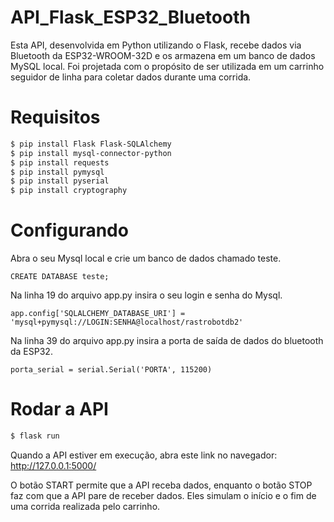 # API_Flask_ESP32_Bluetooth

Esta API, desenvolvida em Python utilizando o Flask, recebe dados via Bluetooth da ESP32-WROOM-32D e os armazena em um banco de dados MySQL local. Foi projetada com o propósito de ser utilizada em um carrinho seguidor de linha para coletar dados durante uma corrida.

# Requisitos

```bash
$ pip install Flask Flask-SQLAlchemy 
$ pip install mysql-connector-python
$ pip install requests
$ pip install pymysql
$ pip install pyserial
$ pip install cryptography

```

# Configurando
Abra o seu Mysql local e crie um banco de dados chamado teste.
```
CREATE DATABASE teste;
```

Na linha 19 do arquivo app.py insira o seu login e senha do Mysql.

```
app.config['SQLALCHEMY_DATABASE_URI'] = 'mysql+pymysql://LOGIN:SENHA@localhost/rastrobotdb2'
```

Na linha 39 do arquivo app.py insira a porta de saída de dados do bluetooth da ESP32.

```
porta_serial = serial.Serial('PORTA', 115200)
```

# Rodar a API
```bash
$ flask run
```

Quando a API estiver em execução, abra este link no navegador: http://127.0.0.1:5000/

O botão START permite que a API receba dados, enquanto o botão STOP faz com que a API pare de receber dados. Eles simulam o início e o fim de uma corrida realizada pelo carrinho.



